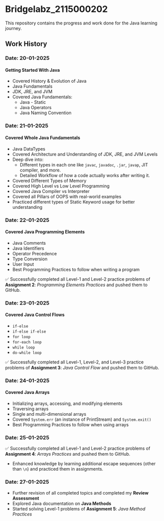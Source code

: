 # Bridgelabz_2115000202

This repository contains the progress and work done for the Java learning journey.

## Work History

### Date: 20-01-2025

#### Getting Started With Java

- Covered History & Evolution of Java
- Java Fundamentals
- JDK, JRE, and JVM
- Covered Java Fundamentals:
  - Java - Static
  - Java Operators
  - Java Naming Convention

### Date: 21-01-2025

#### Covered Whole Java Fundamentals

- Java DataTypes
- Covered Architecture and Understanding of JDK, JRE, and JVM Levels
- Deep dive into:
  - Different types in each one like `javac`, `javadoc`, `.jar`, `javap`, JIT compiler, and more.
  - Detailed Workflow of how a code actually works after writing it.
- Covered Different Types of Memory
- Covered High Level vs Low Level Programming
- Covered Java Compiler vs Interpreter
- Covered all Pillars of OOPS with real-world examples
- Practiced different types of Static Keyword usage for better understanding

### Date: 22-01-2025

#### Covered Java Programming Elements

- Java Comments
- Java Identifiers
- Operator Precedence
- Type Conversion
- User Input
- Best Programming Practices to follow when writing a program

✅ Successfully completed all Level-1 and Level-2 practice problems of **Assignment 2**: _Programming Elements Practices_ and pushed them to GitHub.

### Date: 23-01-2025

#### Covered Java Control Flows

- `if-else`
- `if-else if-else`
- `for loop`
- `for-each loop`
- `while loop`
- `do-while loop`

✅ Successfully completed all Level-1, Level-2, and Level-3 practice problems of **Assignment 3**: _Java Control Flow_ and pushed them to GitHub.

### Date: 24-01-2025

#### Covered Java Arrays

- Initializing arrays, accessing, and modifying elements
- Traversing arrays
- Single and multi-dimensional arrays
- Covered `System.err` (an instance of PrintStream) and `System.exit()`
- Best Programming Practices to follow when using arrays

### Date: 25-01-2025

✅ Successfully completed all Level-1 and Level-2 practice problems of **Assignment 4**: _Arrays Practices_ and pushed them to GitHub.

- Enhanced knowledge by learning additional escape sequences (other than `\n`) and practiced them in assignments.

### Date: 27-01-2025

- Further revision of all completed topics and completed my **Review Assessment**
- Explored Java documentation on **Java Methods**
- Started solving Level-1 problems of **Assignment 5**: _Java Method Practices_
